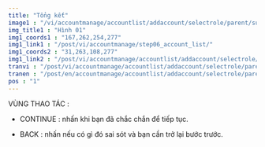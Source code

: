 ```yaml
---
title: "Tổng kết"
image1 : "/vi/accountmanage/accountlist/addaccount/selectrole/parent/sumary/Check.png"
img_title1 : "Hình 01"
img1_coords1 : "167,262,254,277"
img1_link1 : "/post/vi/accountmanage/step06_account_list/"
img1_coords2 : "31,263,108,277"
img1_link2 : "/post/vi/accountmanage/accountlist/addaccount/selectrole/parent/step38_sumary/"
tranvi : "/post/vi/accountmanage/accountlist/addaccount/selectrole/parent/sumary/step39_check/"
tranen : "/post/en/accountmanage/accountlist/addaccount/selectrole/parent/sumary/step39_check/"
pos : "1"
---
```

VÙNG THAO TÁC :

- CONTINUE : nhấn khi bạn đã chắc chắn để tiếp tục.

- BACK : nhấn nếu có gì đó sai sót và bạn cần trở lại bước trước.		